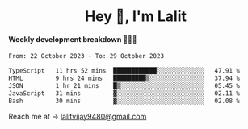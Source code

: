 <h1 align="center">Hey 👋, I'm Lalit</h1>

#### Weekly development breakdown 👨🏻‍💻
<!--START_SECTION:waka-->

```txt
From: 22 October 2023 - To: 29 October 2023

TypeScript   11 hrs 52 mins  ████████████░░░░░░░░░░░░░   47.91 %
HTML         9 hrs 24 mins   █████████▒░░░░░░░░░░░░░░░   37.94 %
JSON         1 hr 21 mins    █▒░░░░░░░░░░░░░░░░░░░░░░░   05.45 %
JavaScript   31 mins         ▓░░░░░░░░░░░░░░░░░░░░░░░░   02.11 %
Bash         30 mins         ▓░░░░░░░░░░░░░░░░░░░░░░░░   02.08 %
```

<!--END_SECTION:waka-->

Reach me at → lalitvijay9480@gmail.com
